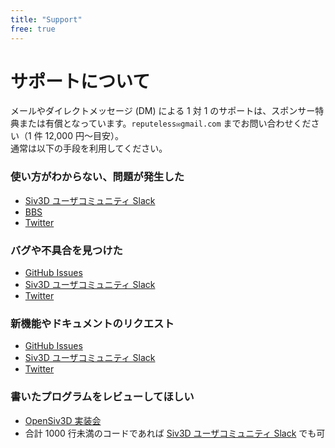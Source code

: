 ```yaml
---
title: "Support"
free: true
---
```


# サポートについて
メールやダイレクトメッセージ (DM) による 1 対 1 のサポートは、スポンサー特典または有償となっています。`reputeless✉gmail.com` までお問い合わせください（1 件 12,000 円～目安）。  
通常は以下の手段を利用してください。

### 使い方がわからない、問題が発生した
- [Siv3D ユーザコミュニティ Slack](https://zenn.dev/reputeless/books/siv3d-documentation/viewer/community#1.-siv3d-%E3%83%A6%E3%83%BC%E3%82%B6%E3%82%B3%E3%83%9F%E3%83%A5%E3%83%8B%E3%83%86%E3%82%A3-slack)
- [BBS](https://zenn.dev/reputeless/books/siv3d-documentation/viewer/community#7.-bbs)
- [Twitter](https://zenn.dev/reputeless/books/siv3d-documentation/viewer/community#5.-twitter)

### バグや不具合を見つけた
- [GitHub Issues](https://zenn.dev/reputeless/books/siv3d-documentation/viewer/contribute)
- [Siv3D ユーザコミュニティ Slack](https://zenn.dev/reputeless/books/siv3d-documentation/viewer/community#1.-siv3d-%E3%83%A6%E3%83%BC%E3%82%B6%E3%82%B3%E3%83%9F%E3%83%A5%E3%83%8B%E3%83%86%E3%82%A3-slack)
- [Twitter](https://zenn.dev/reputeless/books/siv3d-documentation/viewer/community#5.-twitter)

### 新機能やドキュメントのリクエスト
- [GitHub Issues](https://zenn.dev/reputeless/books/siv3d-documentation/viewer/contribute)
- [Siv3D ユーザコミュニティ Slack](https://zenn.dev/reputeless/books/siv3d-documentation/viewer/community#1.-siv3d-%E3%83%A6%E3%83%BC%E3%82%B6%E3%82%B3%E3%83%9F%E3%83%A5%E3%83%8B%E3%83%86%E3%82%A3-slack)
- [Twitter](https://zenn.dev/reputeless/books/siv3d-documentation/viewer/community#5.-twitter)

### 書いたプログラムをレビューしてほしい
- [OpenSiv3D 実装会](https://zenn.dev/reputeless/books/siv3d-documentation/viewer/event#1.-opensiv3d-%E5%AE%9F%E8%A3%85%E4%BC%9A)
- 合計 1000 行未満のコードであれば [Siv3D ユーザコミュニティ Slack](https://zenn.dev/reputeless/books/siv3d-documentation/viewer/community#1.-siv3d-%E3%83%A6%E3%83%BC%E3%82%B6%E3%82%B3%E3%83%9F%E3%83%A5%E3%83%8B%E3%83%86%E3%82%A3-slack) でも可 
